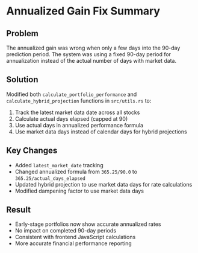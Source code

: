 # Annualized Gain Fix Summary

## Problem
The annualized gain was wrong when only a few days into the 90-day prediction period. The system was using a fixed 90-day period for annualization instead of the actual number of days with market data.

## Solution
Modified both `calculate_portfolio_performance` and `calculate_hybrid_projection` functions in `src/utils.rs` to:

1. Track the latest market data date across all stocks
2. Calculate actual days elapsed (capped at 90) 
3. Use actual days in annualized performance formula
4. Use market data days instead of calendar days for hybrid projections

## Key Changes
- Added `latest_market_date` tracking
- Changed annualized formula from `365.25/90.0` to `365.25/actual_days_elapsed`
- Updated hybrid projection to use market data days for rate calculations
- Modified dampening factor to use market data days

## Result
- Early-stage portfolios now show accurate annualized rates
- No impact on completed 90-day periods  
- Consistent with frontend JavaScript calculations
- More accurate financial performance reporting
